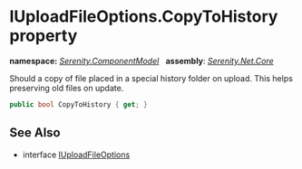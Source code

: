 # IUploadFileOptions.CopyToHistory property
**namespace:** *[Serenity.ComponentModel](../../README.md#serenity.componentmodel-namespace)*   **assembly**: *[Serenity.Net.Core](../../README.md)*

Should a copy of file placed in a special history folder on upload. This helps preserving old files on update.

```csharp
public bool CopyToHistory { get; }
```

## See Also

* interface [IUploadFileOptions](../IUploadFileOptions.md)